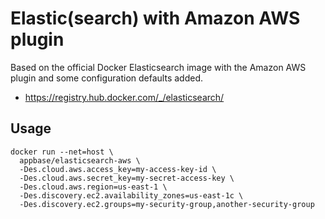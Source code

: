 # Elastic(search) with Amazon AWS plugin

Based on the official Docker Elasticsearch image with the Amazon AWS plugin and
some configuration defaults added.
 
 * https://registry.hub.docker.com/_/elasticsearch/

## Usage

```
docker run --net=host \
  appbase/elasticsearch-aws \
  -Des.cloud.aws.access_key=my-access-key-id \
  -Des.cloud.aws.secret_key=my-secret-access-key \
  -Des.cloud.aws.region=us-east-1 \
  -Des.discovery.ec2.availability_zones=us-east-1c \
  -Des.discovery.ec2.groups=my-security-group,another-security-group
```
